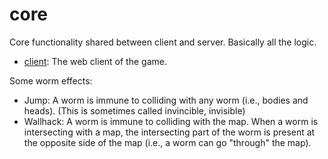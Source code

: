 # core
Core functionality shared between client and server. Basically all the logic.

- [client](https://github.com/achtungonline/client): The web client of the game.

Some worm effects:

* Jump: A worm is immune to colliding with any worm (i.e., bodies and heads). (This is sometimes called invincible, invisible)
* Wallhack: A worm is immune to colliding with the map. When a worm is intersecting with a map, the intersecting part of the worm is present at the opposite side of the map (i.e., a worm can go "through" the map).